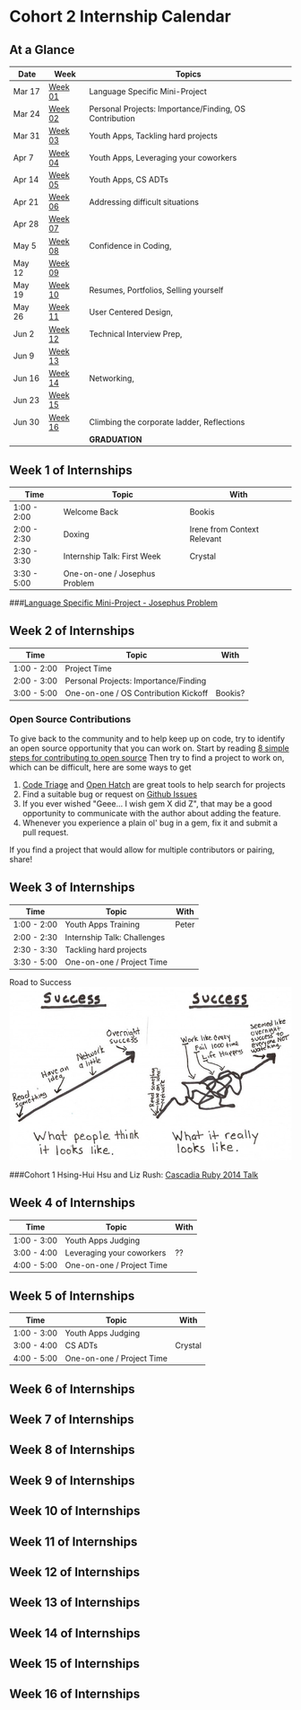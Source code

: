 # Cohort 2 Internship Calendar

## At a Glance

Date    | Week                                | Topics
--------|-------------------------------------|-----------------------------
Mar 17  | [Week 01](#week-1-of-internships)   | Language Specific Mini-Project
Mar 24  | [Week 02](#week-2-of-internships)   | Personal Projects: Importance/Finding, OS Contribution
Mar 31  | [Week 03](#week-3-of-internships)   | Youth Apps, Tackling hard projects
Apr 7   | [Week 04](#week-4-of-internships)   | Youth Apps, Leveraging your coworkers
Apr 14  | [Week 05](#week-5-of-internships)   | Youth Apps, CS ADTs
Apr 21  | [Week 06](#week-6-of-internships)   | Addressing difficult situations
Apr 28  | [Week 07](#week-7-of-internships)   |
May 5   | [Week 08](#week-8-of-internships)   | Confidence in Coding,
May 12  | [Week 09](#week-9-of-internships)   |
May 19  | [Week 10](#week-10-of-internships)  | Resumes, Portfolios, Selling yourself
May 26  | [Week 11](#week-11-of-internships)  | User Centered Design,
Jun 2   | [Week 12](#week-12-of-internships)  | Technical Interview Prep,
Jun 9   | [Week 13](#week-13-of-internships)  |
Jun 16  | [Week 14](#week-14-of-internships)  | Networking,
Jun 23  | [Week 15](#week-15-of-internships)  |
Jun 30  | [Week 16](#week-16-of-internships)  | Climbing the corporate ladder, Reflections
        |                                     | **GRADUATION**

<!--
Possible people to ask to speak:
- Elton: Networking
- Koz: Climbing the corporate ladder
- Blake: Leveraging your coworkers
- Margaeux:
- Adam:
- Andy: User Centered Design
-

Possible CS Fundamental topics:
- ADTs (LinkedList, Stack/Queue, Sets, Maps, Trees)
- Algorithms ()
- Efficiency - Big O
- Recursive vs Iterative Solutions
- Language pros and cons
- Compiled languages vs interpreted languages
-

-->

## Week 1 of Internships

| Time         | Topic                                    | With
|--------------|------------------------------------------|----------
| 1:00 - 2:00  | Welcome Back                             | Bookis
| 2:00 - 2:30  | Doxing                                   | Irene from Context Relevant
| 2:30 - 3:30  | Internship Talk: First Week              | Crystal
| 3:30 - 5:00  | One-on-one / Josephus Problem            |

###[Language Specific Mini-Project - Josephus Problem](topic_resources/josephus.md)

## Week 2 of Internships

| Time         | Topic                                    | With
|--------------|------------------------------------------|----------
| 1:00 - 2:00  | Project Time                             |
| 2:00 - 3:00  | Personal Projects: Importance/Finding    |
| 3:00 - 5:00  | One-on-one / OS Contribution Kickoff     | Bookis?

### Open Source Contributions

To give back to the community and to help keep up on code, try to identify an open
source opportunity that you can work on. Start by reading
[8 simple steps for contributing to open source](http://www.sitepoint.com/8-simple-steps-for-contributing-to-open-source/)
Then try to find a project to work on, which can be difficult, here are some ways to get

1. [Code Triage](http://www.codetriage.com/) and [Open Hatch](https://openhatch.org) are great tools to help search for projects
2. Find a suitable bug or request on [Github Issues](https://github.com/blog/831-issues-2)
3. If you ever wished "Geee... I wish gem X did Z", that may be a good opportunity to communicate with the author about adding the feature.
4. Whenever you experience a plain ol' bug in a gem, fix it and submit a pull request.

If you find a project that would allow for multiple contributors or pairing, share!

## Week 3 of Internships

| Time         | Topic                                    | With
|--------------|------------------------------------------|----------
| 1:00 - 2:00  | Youth Apps Training                      | Peter
| 2:00 - 2:30  | Internship Talk: Challenges              |
| 2:30 - 3:30  | Tackling hard projects                   |
| 3:30 - 5:00  | One-on-one / Project Time                |

Road to Success
![alt text](topic_resources/infographics/RoadToSuccess.jpg "Road to Success")

###Cohort 1 Hsing-Hui Hsu and Liz Rush: [Cascadia Ruby 2014 Talk](http://lizmrush.com/cascadia-ruby-2014/)

## Week 4 of Internships

| Time         | Topic                                    | With
|--------------|------------------------------------------|----------
| 1:00 - 3:00  | Youth Apps Judging                       |
| 3:00 - 4:00  | Leveraging your coworkers                | ??
| 4:00 - 5:00  | One-on-one / Project Time                |

## Week 5 of Internships

| Time         | Topic                                    | With
|--------------|------------------------------------------|----------
| 1:00 - 3:00  | Youth Apps Judging                       |
| 3:00 - 4:00  | CS ADTs                                  | Crystal
| 4:00 - 5:00  | One-on-one / Project Time                |

## Week 6 of Internships


## Week 7 of Internships


## Week 8 of Internships


## Week 9 of Internships


## Week 10 of Internships


## Week 11 of Internships


## Week 12 of Internships


## Week 13 of Internships


## Week 14 of Internships


## Week 15 of Internships


## Week 16 of Internships

